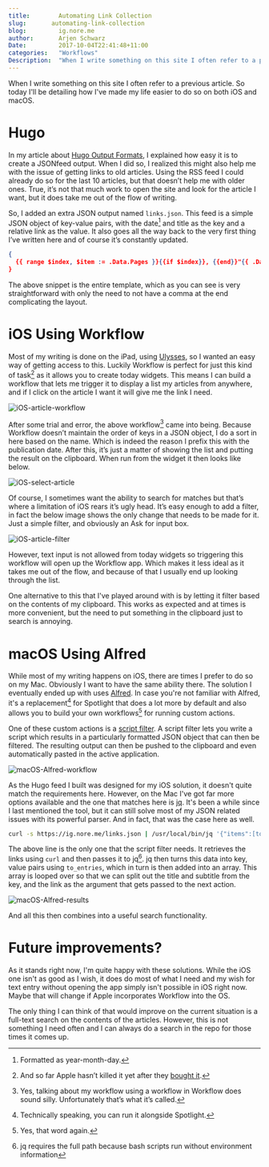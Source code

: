 ```yaml
---
title:        Automating Link Collection 
slug:       automating-link-collection
blog:         ig.nore.me  
author:       Arjen Schwarz  
Date:         2017-10-04T22:41:48+11:00
categories:   "Workflows"
Description:  "When I write something on this site I often refer to a previous article. So today I'll be detailing how I've made my life easier to do so on both iOS and macOS."
---
```


When I write something on this site I often refer to a previous article. So today I'll be detailing how I've made my life easier to do so on both iOS and macOS.

# Hugo

In my article about [Hugo Output Formats](/2017/05/json-feed-and-hugo-output-formats/), I explained how easy it is to create a JSONfeed output. When I did so, I realized this might also help me with the issue of getting links to old articles. Using the RSS feed I could already do so for the last 10 articles, but that doesn’t help me with older ones. True, it’s not that much work to open the site and look for the article I want, but it does take me out of the flow of writing.

So, I added an extra JSON output named `links.json`. This feed is a simple JSON object of key-value pairs, with the date[^1] and title as the key and a relative link as the value. It also goes all the way back to the very first thing I’ve written here and of course it’s constantly updated. 

```json
{
  {{ range $index, $item := .Data.Pages }}{{if $index}}, {{end}}"{{ .Date.Format "2006-01-02" }}: {{ .Title }}": "{{ .RelPermalink }}"{{ end }}
}
```

The above snippet is the entire template, which as you can see is very straightforward with only the need to not have a comma at the end complicating the layout.

# iOS Using Workflow

Most of my writing is done on the iPad, using [Ulysses](https://itunes.apple.com/au/app/ulysses/id1225571038?mt=8&uo=4&at=1000l9pK&ct=ignoreme), so I wanted an easy way of getting access to this. Luckily Workflow is perfect for just this kind of task[^2] as it allows you to create today widgets. This means I can build a workflow that lets me trigger it to display a list my articles from anywhere, and if I click on the article I want it will give me the link I need.

![iOS-article-workflow](/img/posts/2017-10-03-iOS-article-workflow.png)

After some trial and error, the above workflow[^3] came into being. Because Workflow doesn’t maintain the order of keys in a JSON object, I do a sort in here based on the name. Which is indeed the reason I prefix this with the publication date. After this, it’s just a matter of showing the list and putting the result on the clipboard. When run from the widget it then looks like below.

![iOS-select-article](/img/posts/2017-10-03-iOS-select-article.png)

Of course, I sometimes want the ability to search for matches but that’s where a limitation of iOS rears it’s ugly head. It’s easy enough to add a filter, in fact the below image shows the only change that needs to be made for it. Just a simple filter, and obviously an Ask for input box.

![iOS-article-filter](/img/posts/2017-10-03-iOS-article-filter.png)

However, text input is not allowed from today widgets so triggering this workflow will open up the Workflow app. Which makes it less ideal as it takes me out of the flow, and because of that I  usually end up looking through the list. 

One alternative to this that I've played around with is by letting it filter based on the contents of my clipboard. This works as expected and at times is more convenient, but the need to put something in the clipboard just to search is annoying.

# macOS Using Alfred

While most of my writing happens on iOS, there are times I prefer to do so on my Mac. Obviously I want to have the same ability there. The solution I eventually ended up with uses [Alfred](https://www.alfredapp.com). In case you're not familiar with Alfred, it's a replacement[^4] for Spotlight that does a lot more by default and also allows you to build your own workflows[^5] for running custom actions.

One of these custom actions is a [script filter](https://www.alfredapp.com/help/workflows/inputs/script-filter/json/). A script filter lets you write a script which results in a particularly formatted JSON object that can then be filtered. The resulting output can then be pushed to the clipboard and even automatically pasted in the active application.

![macOS-Alfred-workflow](/img/posts/2017-10-04-macOS-Alfred-workflow.png)

As the Hugo feed I built was designed for my iOS solution, it doesn't quite match the requirements here. However, on the Mac I've got far more options available and the one that matches here is [jq](https://stedolan.github.io/jq/). It's been a while since I last mentioned the tool, but it can still solve most of my JSON related issues with its powerful parser. And in fact, that was the case here as well.

```bash
curl -s https://ig.nore.me/links.json | /usr/local/bin/jq '{"items":[to_entries | .[] | .["title"] = (.key | split(": ")[1]) | .["subtitle"] = (.key | split(": ")[0]) | .["arg"] = .value ]}'
```

The above line is the only one that the script filter needs. It retrieves the links using `curl` and then passes it to jq[^6]. jq then turns this data into key, value pairs using `to_entries`, which in turn is then added into an array. This array is looped over so that we can split out the title and subtitle from the key, and the link as the argument that gets passed to the next action.

![macOS-Alfred-results](/img/posts/2017-10-04-macOS-Alfred-results.png)

And all this then combines into a useful search functionality.

# Future improvements?

As it stands right now, I'm quite happy with these solutions. While the iOS one isn't as good as I wish, it does do most of what I need and my wish for text entry without opening the app simply isn't possible in iOS right now. Maybe that will change if Apple incorporates Workflow into the OS.

The only thing I can think of that would improve on the current situation is a full-text search on the contents of the articles. However, this is not something I need often and I can always do a search in the repo for those times it comes up.

[^1]:	Formatted as year-month-day.

[^2]:	And so far Apple hasn’t killed it yet after they [bought it](/weekly-notes/week-13-2017/).

[^3]:	Yes, talking about my workflow using a workflow in Workflow does sound silly. Unfortunately that’s what it’s called.

[^4]:	Technically speaking, you can run it alongside Spotlight.

[^5]:	Yes, that word again.

[^6]:	jq requires the full path because bash scripts run without environment information